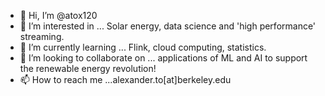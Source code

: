 - 👋 Hi, I’m @atox120
- 👀 I’m interested in ... Solar energy, data science and 'high performance' streaming. 
- 🌱 I’m currently learning ... Flink, cloud computing, statistics.
- 💞️ I’m looking to collaborate on ... applications of ML and AI to support the renewable energy revolution!
- 📫 How to reach me ...alexander.to[at]berkeley.edu

<!---
atox120/atox120 is a ✨ special ✨ repository because its `README.md` (this file) appears on your GitHub profile.
You can click the Preview link to take a look at your changes.
--->
